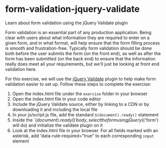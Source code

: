 # form-validation-jquery-validate
Learn about form validation using the jQuery Validate plugin

Form validation is an essential part of any production application. Being clear with users about what information they are required to enter on a given form, and in what format, will help ensure that the form filling process is smooth and frustration-free. Typically form validation should be done both before the user submits the form (on the front end), as well as after the form has been submitted (on the back end) to ensure that the information really does meet all your requirements, but we'll just be looking at front end validation here.

For this exercise, we will use the [jQuery Validate](https://jqueryvalidation.org/) plugin to help make form validation easier to set up. Follow these steps to complete the exercise:

1. Open the index.html file under the `exercise` folder in your browser
2. Open the index.html file in your code editor
3. Include the jQuery Validate source, either by linking to a CDN or by downloading it and including the local file
4. In your js/script.js file, add the standard `$(document).ready()` statement
5. Inside the `$(document).ready()' body, select the form using jQuery ($('form') will do) and initialize the validate plugin on it
6. Look at the index.html file in your browser. For all fields marked with an asterisk, add 'data-rule-required="true" to each corresponding `input` element